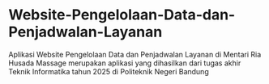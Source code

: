 # Website-Pengelolaan-Data-dan-Penjadwalan-Layanan
Aplikasi Website Pengelolaan Data dan Penjadwalan Layanan di Mentari Ria Husada Massage merupakan aplikasi yang dihasilkan dari tugas akhir Teknik Informatika tahun 2025 di Politeknik Negeri Bandung
